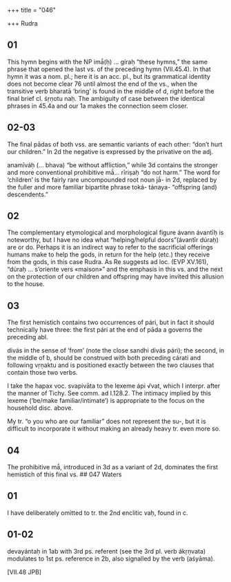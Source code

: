 +++
title = "046"

+++
Rudra


## 01
This hymn begins with the NP imā́(ḥ) … gíraḥ “these hymns,” the same phrase that opened the last vs. of the preceding hymn (VII.45.4). In that hymn it was a nom. pl.; here it is an acc. pl., but its grammatical identity does not become clear 76 until almost the end of the vs., when the transitive verb bharatā ‘bring’ is found in the middle of d, right before the final brief cl. śṛṇotu naḥ. The ambiguity of case between the identical phrases in 45.4a and our 1a makes the connection seem closer.

## 02-03
The final pādas of both vss. are semantic variants of each other: “don’t hurt our children.” In 2d the negative is expressed by the privative on the adj.

anamīváḥ (… bhava) “be without affliction,” while 3d contains the stronger and more conventional prohibitive mā́… rīriṣaḥ “do not harm.” The word for ‘children’ is the fairly rare uncompounded root noun jā́- in 2d, replaced by the fuller and more familiar bipartite phrase toká- tánaya- “offspring (and) descendents.”


## 02
The complementary etymological and morphological figure ávann ávantīḥ is noteworthy, but I have no idea what “helping/helpful doors”(ávantīr dúraḥ) are or do. Perhaps it is an indirect way to refer to the sacrificial offerings humans make to help the gods, in return for the help (etc.) they receive from the gods, in this case Rudra. As Re suggests ad loc. (EVP XV.161), “dúraḥ … s’oriente vers «maison»” and the emphasis in this vs. and the next on the protection of our children and offspring may have invited this allusion to the house.


## 03
The first hemistich contains two occurrences of pári, but in fact it should technically have three: the first pári at the end of pāda a governs the preceding abl.

divás in the sense of ‘from’ (note the close sandhi divás pári); the second, in the middle of b, should be construed with both preceding cárati and following vṛṇaktu and is positioned exactly between the two clauses that contain those two verbs.

I take the hapax voc. svapivāta to the lexeme ápi √vat, which I interpr. after the manner of Tichy. See comm. ad I.128.2. The intimacy implied by this lexeme (‘be/make familiar/intimate’) is appropriate to the focus on the household disc. above.

My tr. “o you who are our familiar” does not represent the su-, but it is difficult to incorporate it without making an already heavy tr. even more so.


## 04
The prohibitive mā́, introduced in 3d as a variant of 2d, dominates the first hemistich of this final vs. ## 047
Waters


## 01
I have deliberately omitted to tr. the 2nd enclitic vaḥ, found in c.

## 01-02
devayántaḥ in 1ab with 3rd ps. referent (see the 3rd pl. verb ákṛṇvata) modulates to 1st ps. reference in 2b, also signalled by the verb (aśyāma).

[VII.48 JPB]
